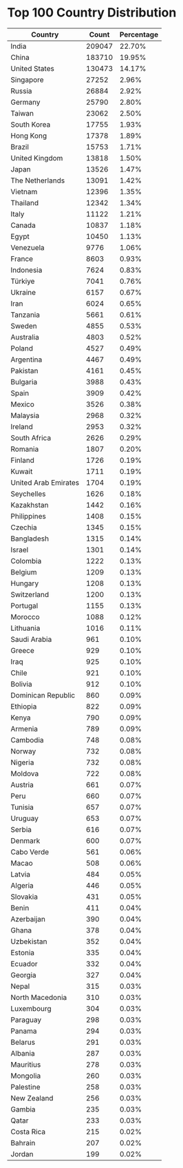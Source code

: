 # Top 100 Country Distribution
| Country | Count | Percentage |
|----|----|----|
| India | 209047 | 22.70% |
| China | 183710 | 19.95% |
| United States | 130473 | 14.17% |
| Singapore | 27252 | 2.96% |
| Russia | 26884 | 2.92% |
| Germany | 25790 | 2.80% |
| Taiwan | 23062 | 2.50% |
| South Korea | 17755 | 1.93% |
| Hong Kong | 17378 | 1.89% |
| Brazil | 15753 | 1.71% |
| United Kingdom | 13818 | 1.50% |
| Japan | 13526 | 1.47% |
| The Netherlands | 13091 | 1.42% |
| Vietnam | 12396 | 1.35% |
| Thailand | 12342 | 1.34% |
| Italy | 11122 | 1.21% |
| Canada | 10837 | 1.18% |
| Egypt | 10450 | 1.13% |
| Venezuela | 9776 | 1.06% |
| France | 8603 | 0.93% |
| Indonesia | 7624 | 0.83% |
| Türkiye | 7041 | 0.76% |
| Ukraine | 6157 | 0.67% |
| Iran | 6024 | 0.65% |
| Tanzania | 5661 | 0.61% |
| Sweden | 4855 | 0.53% |
| Australia | 4803 | 0.52% |
| Poland | 4527 | 0.49% |
| Argentina | 4467 | 0.49% |
| Pakistan | 4161 | 0.45% |
| Bulgaria | 3988 | 0.43% |
| Spain | 3909 | 0.42% |
| Mexico | 3526 | 0.38% |
| Malaysia | 2968 | 0.32% |
| Ireland | 2953 | 0.32% |
| South Africa | 2626 | 0.29% |
| Romania | 1807 | 0.20% |
| Finland | 1726 | 0.19% |
| Kuwait | 1711 | 0.19% |
| United Arab Emirates | 1704 | 0.19% |
| Seychelles | 1626 | 0.18% |
| Kazakhstan | 1442 | 0.16% |
| Philippines | 1408 | 0.15% |
| Czechia | 1345 | 0.15% |
| Bangladesh | 1315 | 0.14% |
| Israel | 1301 | 0.14% |
| Colombia | 1222 | 0.13% |
| Belgium | 1209 | 0.13% |
| Hungary | 1208 | 0.13% |
| Switzerland | 1200 | 0.13% |
| Portugal | 1155 | 0.13% |
| Morocco | 1088 | 0.12% |
| Lithuania | 1016 | 0.11% |
| Saudi Arabia | 961 | 0.10% |
| Greece | 929 | 0.10% |
| Iraq | 925 | 0.10% |
| Chile | 921 | 0.10% |
| Bolivia | 912 | 0.10% |
| Dominican Republic | 860 | 0.09% |
| Ethiopia | 822 | 0.09% |
| Kenya | 790 | 0.09% |
| Armenia | 789 | 0.09% |
| Cambodia | 748 | 0.08% |
| Norway | 732 | 0.08% |
| Nigeria | 732 | 0.08% |
| Moldova | 722 | 0.08% |
| Austria | 661 | 0.07% |
| Peru | 660 | 0.07% |
| Tunisia | 657 | 0.07% |
| Uruguay | 653 | 0.07% |
| Serbia | 616 | 0.07% |
| Denmark | 600 | 0.07% |
| Cabo Verde | 561 | 0.06% |
| Macao | 508 | 0.06% |
| Latvia | 484 | 0.05% |
| Algeria | 446 | 0.05% |
| Slovakia | 431 | 0.05% |
| Benin | 411 | 0.04% |
| Azerbaijan | 390 | 0.04% |
| Ghana | 378 | 0.04% |
| Uzbekistan | 352 | 0.04% |
| Estonia | 335 | 0.04% |
| Ecuador | 332 | 0.04% |
| Georgia | 327 | 0.04% |
| Nepal | 315 | 0.03% |
| North Macedonia | 310 | 0.03% |
| Luxembourg | 304 | 0.03% |
| Paraguay | 298 | 0.03% |
| Panama | 294 | 0.03% |
| Belarus | 291 | 0.03% |
| Albania | 287 | 0.03% |
| Mauritius | 278 | 0.03% |
| Mongolia | 260 | 0.03% |
| Palestine | 258 | 0.03% |
| New Zealand | 256 | 0.03% |
| Gambia | 235 | 0.03% |
| Qatar | 233 | 0.03% |
| Costa Rica | 215 | 0.02% |
| Bahrain | 207 | 0.02% |
| Jordan | 199 | 0.02% |
